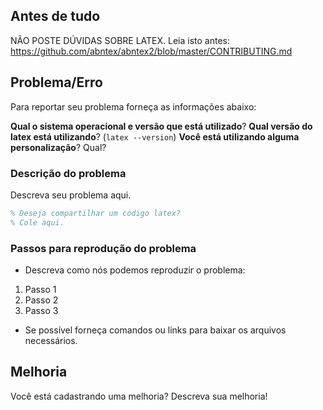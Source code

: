 ## Antes de tudo

NÃO POSTE DÚVIDAS SOBRE LATEX.
Leia isto antes: https://github.com/abntex/abntex2/blob/master/CONTRIBUTING.md

## Problema/Erro

Para reportar seu problema forneça as informações abaixo:

**Qual o sistema operacional e versão que está utilizado**?
**Qual versão do latex está utilizando**? (`latex --version`)
**Você está utilizando alguma personalização**? Qual?

### Descrição do problema

Descreva seu problema aqui.


```tex
% Deseja compartilhar um código latex?
% Cole aqui.

```

### Passos para reprodução do problema

- Descreva como nós podemos reproduzir o problema:

1. Passo 1
1. Passo 2
1. Passo 3

- Se possível forneça comandos ou links para baixar os arquivos necessários.

## Melhoria

Você está cadastrando uma melhoria? Descreva sua melhoria!
